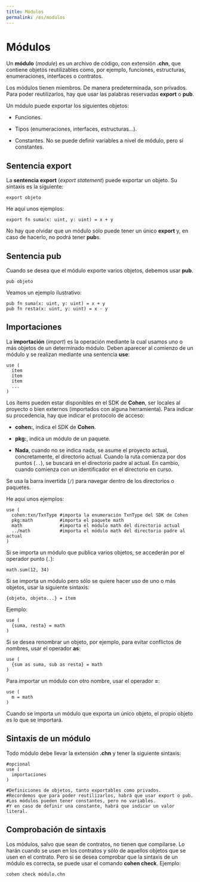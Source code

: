 ```yaml
---
title: Módulos
permalink: /es/modulos
---
```


# Módulos

Un **módulo** (*module*) es un archivo de código, con extensión **.chn**, que contiene objetos reutilizables como, por ejemplo, funciones, estructuras, enumeraciones, interfaces o contratos.

Los módulos tienen miembros.
De manera predeterminada, son privados.
Para poder reutilizarlos, hay que usar las palabras reservadas **export** o **pub**.

Un módulo puede exportar los siguientes objetos:

- Funciones.

- Tipos (enumeraciones, interfaces, estructuras...).

- Constantes.
  No se puede definir variables a nivel de módulo, pero sí constantes.

## Sentencia export

La **sentencia export** (*export statement*) puede exportar un objeto.
Su sintaxis es la siguiente:

```
export objeto
```

He aquí unos ejemplos:

```
export fn suma(x: uint, y: uint) = x + y
```

No hay que olvidar que un módulo sólo puede tener un único **export** y, en caso de hacerlo, no podrá tener **pub**s.

## Sentencia pub

Cuando se desea que el módulo exporte varios objetos, debemos usar **pub**.

```
pub objeto
```

Veamos un ejemplo ilustrativo:

```
pub fn suma(x: uint, y: uint) = x + y
pub fn resta(x: uint, y: uint) = x - y
```

## Importaciones

La **importación** (*import*) es la operación mediante la cual usamos uno o más objetos de un determinado módulo.
Deben aparecer al comienzo de un módulo y se realizan mediante una sentencia **use**:

```
use (
  ítem
  ítem
  ítem
  ...
)
```

Los ítems pueden estar disponibles en el SDK de **Cohen**, ser locales al proyecto o bien externos (importados con alguna herramienta).
Para indicar su procedencia, hay que indicar el protocolo de acceso:

- **cohen:**, indica el SDK de **Cohen**.

- **pkg:**, indica un módulo de un paquete.

- **Nada**, cuando no se indica nada, se asume el proyecto actual, concretamente, el directorio actual.
  Cuando la ruta comienza por dos puntos (`..`), se buscará en el directorio padre al actual.
  En cambio, cuando comienza con un identificador en el directorio en curso.

Se usa la barra invertida (`/`) para navegar dentro de los directorios o paquetes.

He aquí unos ejemplos:

```
use (
  cohen:txn/TxnType #importa la enumeración TxnType del SDK de Cohen
  pkg:math          #importa el paquete math
  math              #importa el módulo math del directorio actual
  ../math           #importa el módulo math del directorio padre al actual
)
```

Si se importa un módulo que publica varios objetos, se accederán por el operador punto (`.`):

```
math.sum(12, 34)
```

Si se importa un módulo pero sólo se quiere hacer uso de uno o más objetos, usar la siguiente sintaxis:

```
{objeto, objeto...} = ítem
```

Ejemplo:

```
use (
  {suma, resta} = math
)
```

Si se desea renombrar un objeto, por ejemplo, para evitar conflictos de nombres, usar el operador **as**:

```
use (
  {sum as suma, sub as resta} = math
)
```

Para importar un módulo con otro nombre, usar el operador **=**:

```
use (
  m = math
)
```

Cuando se importa un módulo que exporta un único objeto, el propio objeto es lo que se importará.

## Sintaxis de un módulo

Todo módulo debe llevar la extensión **.chn** y tener la siguiente sintaxis:

```
#opcional
use (
  importaciones
)

#Definiciones de objetos, tanto exportables como privados.
#Recordemos que para poder reutilizarlos, habrá que usar export o pub.
#Los módulos pueden tener constantes, pero no variables.
#Y en caso de definir una constante, habrá que indicar un valor literal.
```

## Comprobación de sintaxis

Los módulos, salvo que sean de contratos, no tienen que compilarse.
Lo harán cuando se usen en los contratos y sólo de aquellos objetos que se usen en el contrato.
Pero si se desea comprobar que la sintaxis de un módulo es correcta, se puede usar el comando **cohen check**.
Ejemplo:

```
cohen check módulo.chn
```